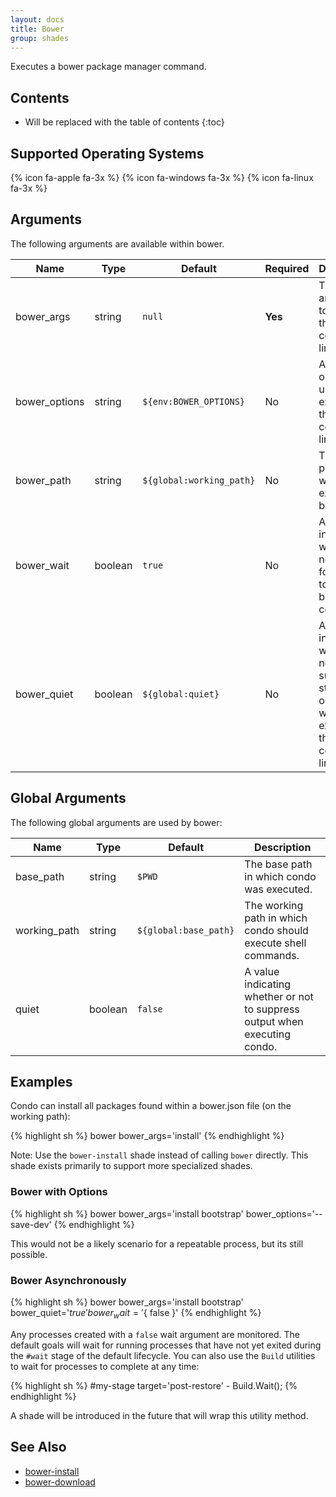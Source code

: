 ```yaml
---
layout: docs
title: Bower
group: shades
---
```


Executes a bower package manager command.

## Contents

* Will be replaced with the table of contents
{:toc}

## Supported Operating Systems

{% icon fa-apple fa-3x %} {% icon fa-windows fa-3x %} {% icon fa-linux fa-3x %}

## Arguments

The following arguments are available within bower.

<div class="table-responsive">
    <table class="table table-bordered table-striped">
    <thead>
        <tr>
            <th style="width:100px;">Name</th>
            <th style="width:50px;">Type</th>
            <th style="width:50px;">Default</th>
            <th style="width:25px;">Required</th>
            <th>Description</th>
        </tr>
    </thead>
    <tbody>
        <tr>
            <td>bower_args</td>
            <td>string</td>
            <td><code>null</code></td>
            <td><strong>Yes</strong></td>
            <td>The arguments to pass to the bower command line tool.</td>
        </tr>
        <tr>
            <td>bower_options</td>
            <td>string</td>
            <td><code>${env:BOWER_OPTIONS}</code></td>
            <td>No</td>
            <td>Additional options to use when executing the bower command line tool</td>
        </tr>
        <tr>
            <td>bower_path</td>
            <td>string</td>
            <td><code>${global:working_path}</code></td>
            <td>No</td>
            <td>The base path in which to execute bower.</td>
        </tr>
        <tr>
            <td>bower_wait</td>
            <td>boolean</td>
            <td><code>true</code></td>
            <td>No</td>
            <td>A value indicating whether or not to wait for bower to exit before continuing.</td>
        </tr>
        <tr>
            <td>bower_quiet</td>
            <td>boolean</td>
            <td><code>${global:quiet}</code></td>
            <td>No</td>
            <td>A value indicating whether or not to suppress standard output when executing the bower command line tool.</td>
        </tr>
    </tbody>
    </table>
</div>

## Global Arguments

The following global arguments are used by bower:

<div class="table-responsive">
    <table class="table table-bordered table-striped">
    <thead>
        <tr>
            <th style="width:100px;">Name</th>
            <th style="width:50px;">Type</th>
            <th style="width:50px;">Default</th>
            <th>Description</th>
        </tr>
    </thead>
    <tbody>
        <tr>
            <td>base_path</td>
            <td>string</td>
            <td><code>$PWD</code></td>
            <td>The base path in which condo was executed.</td>
        </tr>
        <tr>
            <td>working_path</td>
            <td>string</td>
            <td><code>${global:base_path}</code></td>
            <td>The working path in which condo should execute shell commands.</td>
        </tr>
        <tr>
            <td>quiet</td>
            <td>boolean</td>
            <td><code>false</code></td>
            <td>A value indicating whether or not to suppress output when executing condo.</td>
        </tr>
    </tbody>
    </table>
</div>

## Examples

Condo can install all packages found within a bower.json file (on the working path):

{% highlight sh %}
bower bower_args='install'
{% endhighlight %}

Note: Use the `bower-install` shade instead of calling `bower` directly. This shade exists primarily to support more specialized shades.

### Bower with Options

{% highlight sh %}
bower bower_args='install bootstrap' bower_options='--save-dev'
{% endhighlight %}

This would not be a likely scenario for a repeatable process, but its still possible.

### Bower Asynchronously

{% highlight sh %}
bower bower_args='install bootstrap' bower_quiet='${ true }' bower_wait='${ false }'
{% endhighlight %}

Any processes created with a `false` wait argument are monitored. The default goals will wait for running processes that have not yet exited during the
`#wait` stage of the default lifecycle. You can also use the `Build` utilities to wait for processes to complete at any time:

{% highlight sh %}
#my-stage target='post-restore'
    - Build.Wait();
{% endhighlight %}

A shade will be introduced in the future that will wrap this utility method.

## See Also

* [bower-install](/shades/bower-install)
* [bower-download](/shades/bower-download)